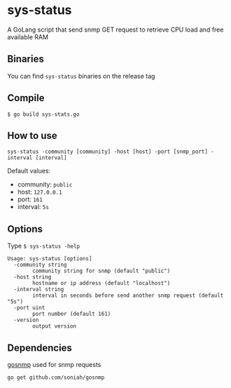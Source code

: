 # sys-status

A GoLang script that send snmp GET request to retrieve CPU load and free available RAM

## Binaries

You can find `sys-status` binaries on the release tag

## Compile

```
$ go build sys-stats.go
```
## How to use

```sys-status -community [community] -host [host] -port [snmp_port] -interval [interval]```

Default values:
 - community: `public`
 - host: `127.0.0.1`
 - port: `161`
 - interval: `5s`

## Options

Type `$ sys-status -help`

```
Usage: sys-status [options]
  -community string
        community string for snmp (default "public")
  -host string
        hostname or ip address (default "localhost")
  -interval string
        interval in seconds before send another snmp request (default "5s")
  -port uint
        port number (default 161)
  -version
        output version
```

## Dependencies

[gosnmp](https://github.com/soniah/gosnmp) used for snmp requests
```
go get github.com/soniah/gosnmp
```